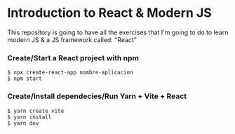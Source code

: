 # Introduction to React & Modern JS
This repository is going to have all the exercises that I'm going to do to learn modern JS &amp; a JS framework called: "React"

### Create/Start a React project with npm
    $ npx create-react-app nombre-aplicacion
	$ npm start    

### Create/Install dependecies/Run Yarn + Vite + React
	$ yarn create vite
	$ yarn install
	$ yarn dev
